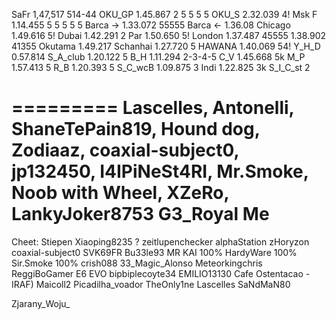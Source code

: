 SaFr     1,47,517 514-44
OKU_GP   1.45.867 2 5 5 5 5
OKU_S    2.32.039 4!
Msk F    1.14.455 5 5 5 5 5
Barca -> 1.33.072  55555
Barca <- 1.36.08
Chicago  1.49.616  5!
Dubai    1.42.291  2
Par      1.50.650  5! 
London   1.37.487  45555  1.38.902  41355
Okutama  1.49.217
Schanhai 1.27.720 5
HAWANA   1.40.069 54!
Y_H_D    0.57.814
S_A_club 1.20.122 5
B_H      1.11.294 2-3-4-5
C_V      1.45.668 5k
M_P      1.57.413 5
R_B      1.20.393 5
S_C_wcB  1.09.875 3
Indi     1.22.825 3k
S_I_C_st 2 

=========
Lascelles,
Antonelli, 
ShaneTePain819,
Hound dog,
Zodiaaz,
coaxial-subject0,
jp132450,
I4IPiNeSt4RI,
Mr.Smoke,
Noob with Wheel,
XZeRo,
LankyJoker8753
G3_Royal
Me
=========


Cheet:
Stiepen
Xiaoping8235 ?
zeitlupenchecker
alphaStation
zHoryzon
coaxial-subject0
SVK69FR
Bu33le93
MR KAI 100%
HardyWare 100%
Sir.Smoke 100%
crish088
33_Magic_Alonso
Meteorkingchris
ReggiBoGamer
E6 EVO
bipbiplecoyte34
EMILIO13130
Cafe Ostentacao -
IRAF) Maicoll2
Picadilha_voador
TheOnly1ne
Lascelles
SaNdMaN80

Zjarany_Woju_